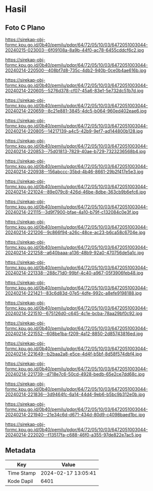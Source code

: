 # Hasil

## Foto C Plano

https://sirekap-obj-formc.kpu.go.id/0b40/pemilu/pdpr/64/72/05/10/03/6472051003044-20240215-023003--6f09108a-8a9b-44f0-ac78-6455cddcf6c2.jpg

https://sirekap-obj-formc.kpu.go.id/0b40/pemilu/pdpr/64/72/05/10/03/6472051003044-20240214-220500--408bf7d8-735c-4db2-940b-0ce0b4ae616b.jpg

https://sirekap-obj-formc.kpu.go.id/0b40/pemilu/pdpr/64/72/05/10/03/6472051003044-20240214-220605--5276d378-cf07-45a6-83e1-5e732dc51b7d.jpg

https://sirekap-obj-formc.kpu.go.id/0b40/pemilu/pdpr/64/72/05/10/03/6472051003044-20240214-220659--8c21e881-3845-4dc5-b064-960ed402eae6.jpg

https://sirekap-obj-formc.kpu.go.id/0b40/pemilu/pdpr/64/72/05/10/03/6472051003044-20240214-220805--14217139-a4c5-42b9-9ef7-ad144800b128.jpg

https://sirekap-obj-formc.kpu.go.id/0b40/pemilu/pdpr/64/72/05/10/03/6472051003044-20240214-220853--75d01813-7829-40ae-b729-7323236568b4.jpg

https://sirekap-obj-formc.kpu.go.id/0b40/pemilu/pdpr/64/72/05/10/03/6472051003044-20240214-220938--156abccc-35bd-4b46-8661-29b2f417e5e3.jpg

https://sirekap-obj-formc.kpu.go.id/0b40/pemilu/pdpr/64/72/05/10/03/6472051003044-20240214-221024--89e079c8-426d-46be-8dbe-363cb9b6efc6.jpg

https://sirekap-obj-formc.kpu.go.id/0b40/pemilu/pdpr/64/72/05/10/03/6472051003044-20240214-221115--3d9f7900-bfae-4a10-b79f-c132084c0e3f.jpg

https://sirekap-obj-formc.kpu.go.id/0b40/pemilu/pdpr/64/72/05/10/03/6472051003044-20240214-221206--9c866f94-a26c-48ce-ac23-b6ca58c6704e.jpg

https://sirekap-obj-formc.kpu.go.id/0b40/pemilu/pdpr/64/72/05/10/03/6472051003044-20240214-221258--a640baaa-a136-48b9-92a0-470756de5a1c.jpg

https://sirekap-obj-formc.kpu.go.id/0b40/pemilu/pdpr/64/72/05/10/03/6472051003044-20240214-221338--288c71d0-99bf-4c40-a967-05f3906feb48.jpg

https://sirekap-obj-formc.kpu.go.id/0b40/pemilu/pdpr/64/72/05/10/03/6472051003044-20240214-221421--83c6d83d-07e5-4dfe-992c-a8efe9198188.jpg

https://sirekap-obj-formc.kpu.go.id/0b40/pemilu/pdpr/64/72/05/10/03/6472051003044-20240214-221510--675126d0-c645-4c1e-bcba-78aa29bf0c92.jpg

https://sirekap-obj-formc.kpu.go.id/0b40/pemilu/pdpr/64/72/05/10/03/6472051003044-20240214-221552--608be1ba-f209-4a12-8850-2d85743816ed.jpg

https://sirekap-obj-formc.kpu.go.id/0b40/pemilu/pdpr/64/72/05/10/03/6472051003044-20240214-221649--b2baa2a8-e5ce-4d4f-b5bf-8d58f574dbf4.jpg

https://sirekap-obj-formc.kpu.go.id/0b40/pemilu/pdpr/64/72/05/10/03/6472051003044-20240214-221739--d718e7c6-50cd-4928-bedb-65e2ce7dd68c.jpg

https://sirekap-obj-formc.kpu.go.id/0b40/pemilu/pdpr/64/72/05/10/03/6472051003044-20240214-221836--3d9464fc-6a14-44d4-9eb6-b5bc9b312e0b.jpg

https://sirekap-obj-formc.kpu.go.id/0b40/pemilu/pdpr/64/72/05/10/03/6472051003044-20240214-221940--21e34c6d-d671-434d-80d9-c4098baed1bc.jpg

https://sirekap-obj-formc.kpu.go.id/0b40/pemilu/pdpr/64/72/05/10/03/6472051003044-20240214-222020--f13517fa-c688-46f0-a355-97de822e7ac5.jpg


## Metadata

| Key        | Value               |
| ---------- | ------------------- |
| Time Stamp | 2024-02-17 13:05:41 |
| Kode Dapil | 6401                |



